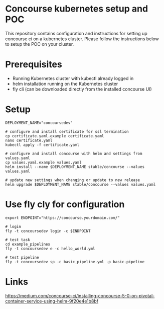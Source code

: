 # Concourse kubernetes setup and POC

This repository contains configuration and instructions for setting up concourse ci on a kubernetes cluster.
Please follow the instructions below to setup the POC on your cluster.

# Prerequisites
- Running Kubernetes cluster with kubectl already logged in
- helm installation running on the Kubernetes cluster
- fly cli (can be downloaded directly from the installed concourse UI)

# Setup

```
DEPLOYMENT_NAME="concoursedev"

# configure and install certificate for ssl termination
cp certificate.yaml.example certificate.yaml
nano certificate.yaml
kubectl apply -f certificate.yaml

# configure and install concourse with helm and settings from values.yaml
cp values.yaml.example values.yaml
helm install --name $DEPLOYMENT_NAME stable/concourse --values values.yaml

# update new settings when changing or update to new release
helm upgrade $DEPLOYMENT_NAME stable/concourse --values values.yaml
```


# Use fly cly for configuration
```
export ENDPOINT="https://concourse.yourdomain.com/"

# login
fly -t concoursedev login -c $ENDPOINT

# test task
cd example_pipelines
fly -t concoursedev e -c hello_world.yml

# test pipeline
fly -t concoursedev sp -c basic_pipeline.yml -p basic-pipeline
```


# Links
https://medium.com/concourse-ci/installing-concourse-5-0-on-pivotal-container-service-using-helm-9f20e4e1b8bf
